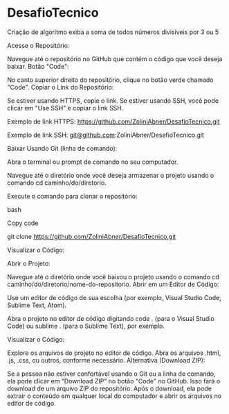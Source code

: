 # DesafioTecnico
 Criação  de algoritmo exiba a soma de todos números divisíveis por 3 ou 5

 
Acesse o Repositório:

Navegue até o repositório no GitHub que contém o código que você deseja baixar.
Botão "Code":

No canto superior direito do repositório, clique no botão verde chamado "Code".
Copiar o Link do Repositório:

Se estiver usando HTTPS, copie o link. Se estiver usando SSH, você pode clicar em "Use SSH" e copiar o link SSH.

Exemplo de link HTTPS: https://github.com/ZoliniAbner/DesafioTecnico.git

Exemplo de link SSH: git@github.com:ZoliniAbner/DesafioTecnico.git


Baixar Usando Git (linha de comando):

Abra o terminal ou prompt de comando no seu computador.

Navegue até o diretório onde você deseja armazenar o projeto usando o comando cd caminho/do/diretorio.

Execute o comando para clonar o repositório:

bash

Copy code

git clone https://github.com/ZoliniAbner/DesafioTecnico.git

Visualizar o Código:

Abrir o Projeto:

Navegue até o diretório onde você baixou o projeto usando o comando cd caminho/do/diretorio/nome-do-repositorio.
Abrir em um Editor de Código:

Use um editor de código de sua escolha (por exemplo, Visual Studio Code, Sublime Text, Atom).

Abra o projeto no editor de código digitando code . (para o Visual Studio Code) ou sublime . (para o Sublime Text), por exemplo.

Visualizar o Código:

Explore os arquivos do projeto no editor de código. Abra os arquivos .html, .js, .css, ou outros, conforme necessário.
Alternativa (Download ZIP):

Se a pessoa não estiver confortável usando o Git ou a linha de comando, ela pode clicar em "Download ZIP" no botão "Code" no GitHub. Isso fará o download de um arquivo ZIP do repositório. Após o download, ela pode extrair o conteúdo em qualquer local do computador e abrir os arquivos no editor de código.
